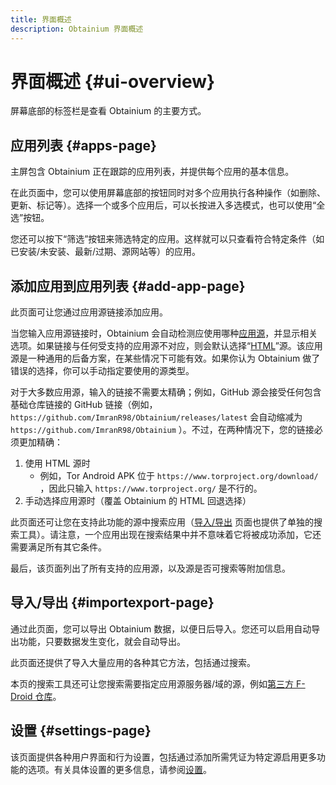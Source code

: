 ```yaml
---
title: 界面概述
description: Obtainium 界面概述
---
```


# 界面概述 {#ui-overview}

屏幕底部的标签栏是查看 Obtainium 的主要方式。

## 应用列表 {#apps-page}

主屏包含 Obtainium 正在跟踪的应用列表，并提供每个应用的基本信息。

在此页面中，您可以使用屏幕底部的按钮同时对多个应用执行各种操作（如删除、更新、标记等）。选择一个或多个应用后，可以长按进入多选模式，也可以使用“全选”按钮。

您还可以按下“筛选”按钮来筛选特定的应用。这样就可以只查看符合特定条件（如已安装/未安装、最新/过期、源网站等）的应用。

## 添加应用到应用列表 {#add-app-page}

此页面可让您通过应用源链接添加应用。

当您输入应用源链接时，Obtainium 会自动检测应使用哪种[应用源](app_tracking.md/#basic)，并显示相关选项。如果链接与任何受支持的应用源不对应，则会默认选择“[HTML](sources.md/#html)”源。该应用源是一种通用的后备方案，在某些情况下可能有效。如果你认为 Obtainium 做了错误的选择，你可以手动指定要使用的源类型。

对于大多数应用源，输入的链接不需要太精确；例如，GitHub 源会接受任何包含基础仓库链接的 GitHub 链接（例如，`https://github.com/ImranR98/Obtainium/releases/latest` 会自动缩减为 `https://github.com/ImranR98/Obtainium` ）。不过，在两种情况下，您的链接必须更加精确：

1. 使用 HTML 源时
      - 例如，Tor Android APK 位于 `https://www.torproject.org/download/` ，因此只输入 `https://www.torproject.org/` 是不行的。
2. 手动选择应用源时（覆盖 Obtainium 的 HTML 回退选择）

此页面还可让您在支持此功能的源中搜索应用（[导入/导出](#importexport-page) 页面也提供了单独的搜索工具）。请注意，一个应用出现在搜索结果中并不意味着它将被成功添加，它还需要满足所有其它条件。

最后，该页面列出了所有支持的应用源，以及源是否可搜索等附加信息。

## 导入/导出 {#importexport-page}

通过此页面，您可以导出 Obtainium 数据，以便日后导入。您还可以启用自动导出功能，只要数据发生变化，就会自动导出。

此页面还提供了导入大量应用的各种其它方法，包括通过搜索。

本页的搜索工具还可让您搜索需要指定应用源服务器/域的源，例如[第三方 F-Droid 仓库](sources.md/#f-droid-third-party-repo)。

## 设置 {#settings-page}

该页面提供各种用户界面和行为设置，包括通过添加所需凭证为特定源启用更多功能的选项。有关具体设置的更多信息，请参阅[设置](settings.md)。
